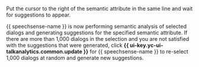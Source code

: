 Put the cursor to the right of the semantic attribute in the same line and wait for suggestions to appear.

{{ speechsense-name }} is now performing semantic analysis of selected dialogs and generating suggestions for the specified semantic attribute. If there are more than 1,000 dialogs in the selection and you are not satisfied with the suggestions that were generated, click **{{ ui-key.yc-ui-talkanalytics.common.update }}** for {{ speechsense-name }} to re-select 1,000 dialogs at random and generate new suggestions.
